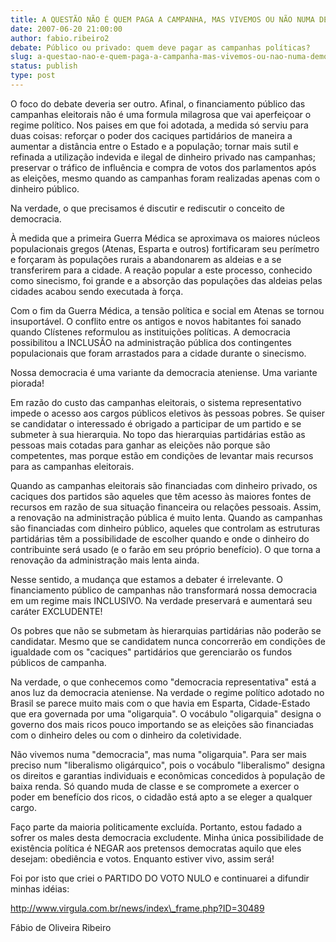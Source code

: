 ```yaml
---
title: A QUESTÃO NÃO É QUEM PAGA A CAMPANHA, MAS VIVEMOS OU NÃO NUMA DEMOCRACIA
date: 2007-06-20 21:00:00
author: fabio.ribeiro2
debate: Público ou privado: quem deve pagar as campanhas políticas?
slug: a-questao-nao-e-quem-paga-a-campanha-mas-vivemos-ou-nao-numa-democracia
status: publish 
type: post
---
```


  

O foco do debate deveria ser outro. Afinal, o financiamento público das campanhas eleitorais não é uma formula milagrosa que vai aperfeiçoar o regime político. Nos paises em que foi adotada, a medida só serviu para duas coisas: reforçar o poder dos caciques partidários de maneira a aumentar a distância entre o Estado e a população; tornar mais sutil e refinada a utilização indevida e ilegal de dinheiro privado nas campanhas; preservar o tráfico de influência e compra de votos dos parlamentos após as eleições, mesmo quando as campanhas foram realizadas apenas com o dinheiro público.   

Na verdade, o que precisamos é discutir e rediscutir o conceito de democracia.  

À medida que a primeira Guerra Médica se aproximava os maiores núcleos populacionais gregos (Atenas, Esparta e outros) fortificaram seu perímetro e forçaram às populações rurais a abandonarem as aldeias e a se transferirem para a cidade. A reação popular a este processo, conhecido como sinecismo, foi grande e a absorção das populações das aldeias pelas cidades acabou sendo executada à força.   

  

  

Com o fim da Guerra Médica, a tensão política e social em Atenas se tornou insuportável. O conflito entre os antigos e novos habitantes foi sanado quando Clístenes reformulou as instituições políticas. A democracia possibilitou a INCLUSÃO na administração pública dos contingentes populacionais que foram arrastados para a cidade durante o sinecismo.   

  

  

Nossa democracia é uma variante da democracia ateniense. Uma variante piorada!   

  

  

Em razão do custo das campanhas eleitorais, o sistema representativo impede o acesso aos cargos públicos eletivos às pessoas pobres. Se quiser se candidatar o interessado é obrigado a participar de um partido e se submeter à sua hierarquia. No topo das hierarquias partidárias estão as pessoas mais cotadas para ganhar as eleições não porque são competentes, mas porque estão em condições de levantar mais recursos para as campanhas eleitorais.   

  

  

Quando as campanhas eleitorais são financiadas com dinheiro privado, os caciques dos partidos são aqueles que têm acesso às maiores fontes de recursos em razão de sua situação financeira ou relações pessoais. Assim, a renovação na administração pública é muito lenta. Quando as campanhas são financiadas com dinheiro público, aqueles que controlam as estruturas partidárias têm a possibilidade de escolher quando e onde o dinheiro do contribuinte será usado (e o farão em seu próprio benefício). O que torna a renovação da administração mais lenta ainda.  

Nesse sentido, a mudança que estamos a debater é irrelevante. O financiamento público de campanhas não transformará nossa democracia em um regime mais INCLUSIVO. Na verdade preservará e aumentará seu caráter EXCLUDENTE!   

  

  

Os pobres que não se submetam às hierarquias partidárias não poderão se candidatar. Mesmo que se candidatem nunca concorrerão em condições de igualdade com os "caciques" partidários que gerenciarão os fundos públicos de campanha.  

  

  

Na verdade, o que conhecemos como "democracia representativa" está a anos luz da democracia ateniense. Na verdade o regime político adotado no Brasil se parece muito mais com o que havia em Esparta, Cidade-Estado que era governada por uma "oligarquia". O vocábulo "oligarquia" designa o governo dos mais ricos pouco importando se as eleições são financiadas com o dinheiro deles ou com o dinheiro da coletividade.  

  

Não vivemos numa "democracia", mas numa "oligarquia". Para ser mais preciso num "liberalismo oligárquico", pois o vocábulo "liberalismo" designa os direitos e garantias individuais e econômicas concedidos à população de baixa renda. Só quando muda de classe e se compromete a exercer o poder em benefício dos ricos, o cidadão está apto a se eleger a qualquer cargo.  

  

Faço parte da maioria politicamente excluída. Portanto, estou fadado a sofrer os males desta democracia excludente. Minha única possibilidade de existência política é NEGAR aos pretensos democratas aquilo que eles desejam: obediência e votos. Enquanto estiver vivo, assim será!   

  

Foi por isto que criei o PARTIDO DO VOTO NULO e continuarei a difundir minhas idéias:  

  

http://www.virgula.com.br/news/index\_frame.php?ID=30489  

  

  

Fábio de Oliveira Ribeiro
